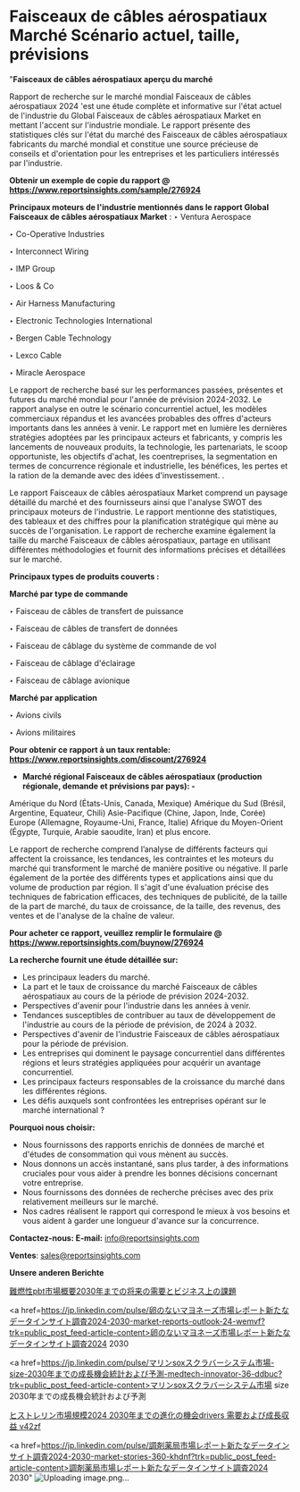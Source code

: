 # Faisceaux de câbles aérospatiaux Marché Scénario actuel, taille, prévisions

"<strong>Faisceaux de câbles aérospatiaux aperçu du marché</strong>

Rapport de recherche sur le marché mondial Faisceaux de câbles aérospatiaux 2024 'est une étude complète et informative sur l'état actuel de l'industrie du Global Faisceaux de câbles aérospatiaux Market en mettant l'accent sur l'industrie mondiale. Le rapport présente des statistiques clés sur l'état du marché des Faisceaux de câbles aérospatiaux fabricants du marché mondial et constitue une source précieuse de conseils et d'orientation pour les entreprises et les particuliers intéressés par l'industrie.

<strong>Obtenir un exemple de copie du rapport @ <a href=https://www.reportsinsights.com/sample/276924>https://www.reportsinsights.com/sample/276924</a></strong>

<strong>Principaux moteurs de l'industrie mentionnés dans le rapport Global Faisceaux de câbles aérospatiaux Market</strong> :
‣ Ventura Aerospace

‣ Co-Operative Industries

‣ Interconnect Wiring

‣ IMP Group

‣ Loos & Co

‣ Air Harness Manufacturing

‣ Electronic Technologies International

‣ Bergen Cable Technology

‣ Lexco Cable

‣ Miracle Aerospace

Le rapport de recherche basé sur les performances passées, présentes et futures du marché mondial pour l'année de prévision 2024-2032. Le rapport analyse en outre le scénario concurrentiel actuel, les modèles commerciaux répandus et les avancées probables des offres d'acteurs importants dans les années à venir. Le rapport met en lumière les dernières stratégies adoptées par les principaux acteurs et fabricants, y compris les lancements de nouveaux produits, la technologie, les partenariats, le scoop opportuniste, les objectifs d'achat, les coentreprises, la segmentation en termes de concurrence régionale et industrielle, les bénéfices, les pertes et la ration de la demande avec des idées d'investissement. .

Le rapport Faisceaux de câbles aérospatiaux Market comprend un paysage détaillé du marché et des fournisseurs ainsi que l'analyse SWOT des principaux moteurs de l'industrie. Le rapport mentionne des statistiques, des tableaux et des chiffres pour la planification stratégique qui mène au succès de l'organisation. Le rapport de recherche examine également la taille du marché Faisceaux de câbles aérospatiaux, partage en utilisant différentes méthodologies et fournit des informations précises et détaillées sur le marché.

<strong>Principaux types de produits couverts :</strong>

<strong>Marché par type de commande</strong>

‣ Faisceau de câbles de transfert de puissance

‣ Faisceau de câbles de transfert de données

‣ Faisceau de câblage du système de commande de vol

‣ Faisceau de câblage d'éclairage

‣ Faisceau de câblage avionique

<strong>Marché par application</strong>

‣ Avions civils

‣ Avions militaires

<strong>Pour obtenir ce rapport à un taux rentable: <a href=https://www.reportsinsights.com/discount/276924>https://www.reportsinsights.com/discount/276924</a></strong>
<ul>
  <li><strong>Marché régional Faisceaux de câbles aérospatiaux (production régionale, demande et prévisions par pays): -</strong></li>
</ul>
Amérique du Nord (États-Unis, Canada, Mexique)
Amérique du Sud (Brésil, Argentine, Equateur, Chili)
Asie-Pacifique (Chine, Japon, Inde, Corée)
Europe (Allemagne, Royaume-Uni, France, Italie)
Afrique du Moyen-Orient (Égypte, Turquie, Arabie saoudite, Iran) et plus encore.

Le rapport de recherche comprend l’analyse de différents facteurs qui affectent la croissance, les tendances, les contraintes et les moteurs du marché qui transforment le marché de manière positive ou négative. Il parle également de la portée des différents types et applications ainsi que du volume de production par région. Il s'agit d'une évaluation précise des techniques de fabrication efficaces, des techniques de publicité, de la taille de la part de marché, du taux de croissance, de la taille, des revenus, des ventes et de l'analyse de la chaîne de valeur.

<strong>Pour acheter ce rapport, veuillez remplir le formulaire @   <a href=https://www.reportsinsights.com/buynow/276924>https://www.reportsinsights.com/buynow/276924</a></strong>

<strong>La recherche fournit une étude détaillée sur:</strong>
<ul>
  <li>Les principaux leaders du marché.</li>
  <li>La part et le taux de croissance du marché Faisceaux de câbles aérospatiaux au cours de la période de prévision 2024-2032.</li>
  <li>Perspectives d'avenir pour l'industrie dans les années à venir.</li>
  <li>Tendances susceptibles de contribuer au taux de développement de l'industrie au cours de la période de prévision, de 2024 à 2032.</li>
  <li>Perspectives d'avenir de l'industrie Faisceaux de câbles aérospatiaux pour la période de prévision.</li>
  <li>Les entreprises qui dominent le paysage concurrentiel dans différentes régions et leurs stratégies appliquées pour acquérir un avantage concurrentiel.</li>
  <li>Les principaux facteurs responsables de la croissance du marché dans les différentes régions.</li>
  <li>Les défis auxquels sont confrontées les entreprises opérant sur le marché international ?</li>
</ul>
<strong>Pourquoi nous choisir:</strong>
<ul>
  <li>Nous fournissons des rapports enrichis de données de marché et d'études de consommation qui vous mènent au succès.</li>
  <li>Nous donnons un accès instantané, sans plus tarder, à des informations cruciales pour vous aider à prendre les bonnes décisions concernant votre entreprise.</li>
  <li>Nous fournissons des données de recherche précises avec des prix relativement meilleurs sur le marché.</li>
  <li>Nos cadres réalisent le rapport qui correspond le mieux à vos besoins et vous aident à garder une longueur d'avance sur la concurrence.</li>
</ul>
<strong>Contactez-nous:
</strong><strong>E-mail:</strong> <a href=mailto:info@reportsinsights.com>info@reportsinsights.com</a>

<strong>Ventes</strong>: <a href=mailto:sales@reportsinsights.com>sales@reportsinsights.com</a>

<strong>Unsere anderen Berichte</strong>

<a href=https://www.linkedin.com/pulse/難燃性pbt市場概要2030年までの将来の需要とビジネス上の課題-reports-insights-expert-1weaf/>難燃性pbt市場概要2030年までの将来の需要とビジネス上の課題</a>

<a href=https://jp.linkedin.com/pulse/卵のないマヨネーズ市場レポート新たなデータインサイト調査2024-2030-market-reports-outlook-24-wemvf?trk=public_post_feed-article-content>卵のないマヨネーズ市場レポート新たなデータインサイト調査2024 2030</a>

<a href=https://jp.linkedin.com/pulse/マリンsoxスクラバーシステム市場-size-2030年までの成長機会統計および予測-medtech-innovator-36-ddbuc?trk=public_post_feed-article-content>マリンsoxスクラバーシステム市場 size 2030年までの成長機会統計および予測</a>

<a href=https://www.linkedin.com/pulse/ヒストレリン市場規模2024-2030年までの進化の機会drivers-需要および成長収益-v42zf/>ヒストレリン市場規模2024 2030年までの進化の機会drivers 需要および成長収益 v42zf</a>

<a href=https://jp.linkedin.com/pulse/調剤薬局市場レポート新たなデータインサイト調査2024-2030-market-stories-360-khdnf?trk=public_post_feed-article-content>調剤薬局市場レポート新たなデータインサイト調査2024 2030</a>"
![Uploading image.png…]()
